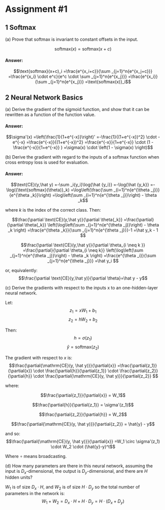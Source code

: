 # Assignment #1

##  1 Softmax
(a) Prove that softmax is invariant to constant offsets in the input.

$$\text{softmax}(x)=\text{softmax}(x+c)$$

#### Answer:
$$\text{softmax}(x+c)_i
=\frac{e^{x_i+c}}{\sum _{j=1}^n{e^{x_j+c}}}
=\frac{e^{x_i} \cdot e^c}{e^c \cdot \sum _{j=1}^n{e^{x_j}}}
=\frac{e^{x_i}}{\sum _{j=1}^n{e^{x_j}}}
=\text{softmax(x)}_i$$

##  2 Neural Network Basics

(a) Derive the gradient of the sigmoid function, and show that it can be rewritten as a function of the function value.

#### Answer:
$$\sigma'(x) 
=\left(\frac{1}{1+e^{-x}}\right)'
=-\frac{1}{(1+e^{-x})^2} \cdot -e^{-x}
=\frac{e^{-x}}{(1+e^{-x})^2}
=\frac{e^{-x}}{1+e^{-x}} \cdot (1 - \frac{e^{-x}}{1+e^{-x}} )
=\sigma(x) \cdot \left(1 - \sigma(x) \right)$$

(b) Derive the gradient with regard to the inputs of a softmax function when cross entropy loss is used for evaluation.

#### Answer:
$$\text{CE}(y,\hat y)
=-\sum _i{y_i}\log{\hat {y_i}}
=-\log{\hat {y_k}}
=-\log({\text{softmax}(\theta)}_k)
=\log\left(\frac{\sum _{i=1}^n{e^{\theta _j}}}{e^{\theta _k}}\right)
=\log\left(\sum _{i=1}^n{e^{\theta _j}}\right) - \theta _k$$

where $k$ is the index of the correct class. Then:

$$\frac{\partial \text{CE}(y,\hat y)}{\partial \theta{_k}}
=\frac{\partial}{\partial \theta{_k}} \left(\log\left(\sum _{j=1}^n{e^{\theta _j}}\right) - \theta _k \right)
=\frac{e^{\theta _k}}{\sum _{j=1}^n{e^{\theta _j}}}-1
=\hat y_k - 1
$$

$$\frac{\partial \text{CE}(y,\hat y)}{\partial \theta_{i \neq k }}
=\frac{\partial}{\partial \theta_{i \neq k}} \left(\log\left(\sum _{j=1}^n{e^{\theta _j}}\right) - \theta _k \right)
=\frac{e^{\theta _i}}{\sum _{j=1}^n{e^{\theta _j}}}
=\hat y_i
$$

or, equivalently:
$$\frac{\partial \text{CE}(y,\hat y)}{\partial \theta}=\hat y - y$$


(c) Derive the gradients with respect to the inputs x to an one-hidden-layer neural network.

Let: 
$$z_1=xW_1+b_1$$
$$z_2=hW_2+b_2$$

Then:
$$h=\sigma(z_1)$$
$$\hat{y}=\mathrm{softmax}(z_2)$$

The gradient with respect to $x$ is:
$$\frac{\partial{\mathrm{CE}(y, \hat y)}}{\partial{x}}
=\frac{\partial{z_1}}{\partial{x}}
\cdot \frac{\partial{h}}{\partial{z_1}}
\cdot \frac{\partial{z_2}}{\partial{h}}
\cdot \frac{\partial{\mathrm{CE}(y, \hat y)}}{\partial{z_2}}
$$

where:

$$\frac{\partial{z_1}}{\partial{x}} = W_1$$

$$\frac{\partial{h}}{\partial{z_1}} = \sigma'(z_1)$$

$$\frac{\partial{z_2}}{\partial{h}} = W_2$$

$$\frac{\partial{\mathrm{CE}(y, \hat y)}}{\partial{z_2}}  = \hat{y} - y$$

and so:
$$\frac{\partial{\mathrm{CE}(y, \hat y)}}{\partial{x}}
=W_1 \circ \sigma'(z_1) \cdot W_2 \cdot (\hat{y}-y)^t$$

Where $\circ$ means broadcasting.

(d) How many parameters are there in this neural network, assuming the input is $D_x$-dimensional, the output is $D_y$-dimensional, and there are $H$ hidden units?

$W_1$ is of size $D_x \cdot H$, and $W_2$ is of size $H \cdot D_y$ so the total number of parameters in the network is:
$$W_1 + W_2 = D_x \cdot H +  H \cdot D_y = H \cdot (D_x + D_y)$$